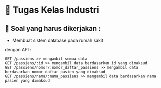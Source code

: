 # 📖 Tugas Kelas Industri
## 📄 Soal yang harus dikerjakan :
- Membuat sistem database pada rumah sakit

dengan API :
```
GET /passiens >> mengambil semua data
GET /passiens/:id >> mengambil data berdasarkan id yang dimaksud
GET /passiens/nomor/:nomor_daftar_passiens >> mengambil data berdasarkan nomor daftar pasien yang dimaksud
GET /passiens/nama/:nama_passiens >> mengambil data berdasarkan nama pasien yang dimaksud
